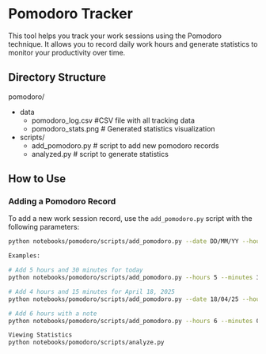 # Pomodoro Tracker

This tool helps you track your work sessions using the Pomodoro technique. It allows you to record daily work hours and generate statistics to monitor your productivity over time.

## Directory Structure
pomodoro/
- data
    - pomodoro_log.csv   #CSV file with all tracking data
    - pomodoro_stats.png # Generated statistics visualization
- scripts/
    - add_pomodoro.py    # script to add new pomodoro records
    - analyzed.py        # script to generate statistics

## How to Use

### Adding a Pomodoro Record

To add a new work session record, use the `add_pomodoro.py` script with the following parameters:

```bash
python notebooks/pomodoro/scripts/add_pomodoro.py --date DD/MM/YY --hours H --minutes M --notes "Optional notes"

Examples:

# Add 5 hours and 30 minutes for today
python notebooks/pomodoro/scripts/add_pomodoro.py --hours 5 --minutes 30

# Add 4 hours and 15 minutes for April 18, 2025
python notebooks/pomodoro/scripts/add_pomodoro.py --date 18/04/25 --hours 4 --minutes 15

# Add 6 hours with a note
python notebooks/pomodoro/scripts/add_pomodoro.py --hours 6 --minutes 0 --notes "Focused work on PINNs implementation"

Viewing Statistics 
python notebooks/pomodoro/scripts/analyze.py